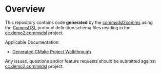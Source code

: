 # Overview
This repository contains code **generated** by the [commsdsl2comms](https://github.com/commschamp/commsdsl)
using the [CommsDSL](https://github.com/commschamp/CommsDSL-Specification) protocol definition schema files
residing in the [cc.demo2.commsdsl](https://github.com/commschamp/cc.demo2.commsdsl) project.

Applicable Documentation:

- [Generated CMake Project Walkthrough](https://github.com/commschamp/commsdsl/blob/master/doc/GeneratedProjectWalkthrough.md)

Any issues, questions and/or feature requests
should be submitted against [cc.demo2.commsdsl](https://github.com/commschamp/cc.demo2.commsdsl) project.
